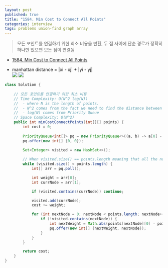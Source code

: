 ```yaml
---
layout: post
published: true
title: "1584. Min Cost to Connect All Points"
categories: interview
tags: problems union-find graph array
---
```


> 모든 포인트를 연결하기 위한 최소 비용을 반환, 두 점 사이에 단순 경로가 정확히 하나만 있으면 모든 점이 연결됨  

- [1584. Min Cost to Connect All Points](https://leetcode.com/problems/min-cost-to-connect-all-points/)

- manhattan distance = |xi - xj| + |yi - yj|  
![](https://assets.leetcode.com/uploads/2020/08/26/d.png) ![](https://assets.leetcode.com/uploads/2020/08/26/c.png)

```java
class Solution {
        
    // 모든 포인트를 연결하기 위한 최소 비용
    // Time Complexity: O(N^2 log(N)) 
    //  - where N is the length of points. 
    //  - N^2 comes from the fact we need to find the distance between a currNode and every other node to pick the shortest distance. 
    //  - log(N) comes from Priority Queue
    // Space Complexity: O(N^2)
    public int minCostConnectPoints(int[][] points) {
        int cost = 0;
        
        PriorityQueue<int[]> pq = new PriorityQueue<>((a, b) -> a[0] - b[0]); // edge weight, the index of next node
        pq.offer(new int[] {0, 0});
        
        Set<Integer> visited = new HashSet<>();

        // When visited.size() == points.length meaning that all the nodes has been connected.
        while (visited.size() < points.length) {
            int[] arr = pq.poll();

            int weight = arr[0];
            int currNode = arr[1];

            if (visited.contains(currNode)) continue;

            visited.add(currNode);
            cost += weight;

            for (int nextNode = 0; nextNode < points.length; nextNode++) {
                if (!visited.contains(nextNode)) {
                    int nextWeight = Math.abs(points[nextNode][0] - points[currNode][0]) + Math.abs(points[nextNode][1] - points[currNode][1]);
                    pq.offer(new int[] {nextWeight, nextNode});
                }
            }
        }

        return cost;
    }
}
```
